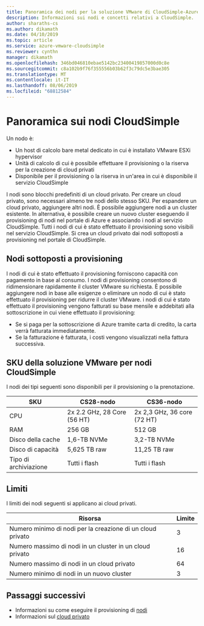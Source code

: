 ```yaml
---
title: Panoramica dei nodi per la soluzione VMware di CloudSimple-Azure
description: Informazioni sui nodi e concetti relativi a CloudSimple.
author: sharaths-cs
ms.author: dikamath
ms.date: 04/10/2019
ms.topic: article
ms.service: azure-vmware-cloudsimple
ms.reviewer: cynthn
manager: dikamath
ms.openlocfilehash: 346bd046810ebae5142bc23400419857000d0c8e
ms.sourcegitcommit: c8a102b9f76f355556b03b62f3c79dc5e3bae305
ms.translationtype: MT
ms.contentlocale: it-IT
ms.lasthandoff: 08/06/2019
ms.locfileid: "68812584"
---
```

# <a name="cloudsimple-nodes-overview"></a>Panoramica sui nodi CloudSimple

Un nodo è:

* Un host di calcolo bare metal dedicato in cui è installato VMware ESXi hypervisor  
* Unità di calcolo di cui è possibile effettuare il provisioning o la riserva per la creazione di cloud privati  
* Disponibile per il provisioning o la riserva in un'area in cui è disponibile il servizio CloudSimple

I nodi sono blocchi predefiniti di un cloud privato.  Per creare un cloud privato, sono necessari almeno tre nodi dello stesso SKU.  Per espandere un cloud privato, aggiungere altri nodi.  È possibile aggiungere nodi a un cluster esistente. In alternativa, è possibile creare un nuovo cluster eseguendo il provisioning di nodi nel portale di Azure e associando i nodi al servizio CloudSimple.  Tutti i nodi di cui è stato effettuato il provisioning sono visibili nel servizio CloudSimple.  Si crea un cloud privato dai nodi sottoposti a provisioning nel portale di CloudSimple.

## <a name="provisioned-nodes"></a>Nodi sottoposti a provisioning

I nodi di cui è stato effettuato il provisioning forniscono capacità con pagamento in base al consumo. I nodi di provisioning consentono di ridimensionare rapidamente il cluster VMware su richiesta. È possibile aggiungere nodi in base alle esigenze o eliminare un nodo di cui è stato effettuato il provisioning per ridurre il cluster VMware. i nodi di cui è stato effettuato il provisioning vengono fatturati su base mensile e addebitati alla sottoscrizione in cui viene effettuato il provisioning:

* Se si paga per la sottoscrizione di Azure tramite carta di credito, la carta verrà fatturata immediatamente.
* Se la fatturazione è fatturata, i costi vengono visualizzati nella fattura successiva.

## <a name="vmware-solution-by-cloudsimple-nodes-sku"></a>SKU della soluzione VMware per nodi CloudSimple

I nodi dei tipi seguenti sono disponibili per il provisioning o la prenotazione.

| SKU | CS28-nodo | CS36-nodo |
|-----|-------------|-------------|
| CPU | 2x 2.2 GHz, 28 Core (56 HT) | 2x 2,3 GHz, 36 core (72 HT) |
| RAM | 256 GB | 512 GB |
| Disco della cache |  1,6-TB NVMe | 3,2-TB NVMe |
| Disco di capacità | 5,625 TB raw | 11,25 TB raw |
| Tipo di archiviazione | Tutti i flash | Tutti i flash |

## <a name="limits"></a>Limiti

I limiti dei nodi seguenti si applicano ai cloud privati.

| Risorsa | Limite |
|----------|-------|
| Numero minimo di nodi per la creazione di un cloud privato | 3 |
| Numero massimo di nodi in un cluster in un cloud privato | 16 |
| Numero massimo di nodi in un cloud privato | 64 |
| Numero minimo di nodi in un nuovo cluster | 3 |

## <a name="next-steps"></a>Passaggi successivi

* Informazioni su come eseguire il provisioning di [nodi](create-nodes.md)
* Informazioni sul [cloud privato](cloudsimple-private-cloud.md)